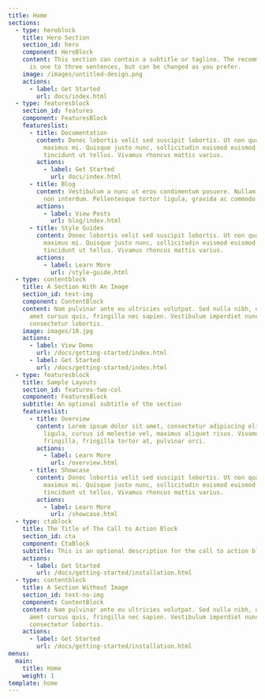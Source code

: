 ```yaml
---
title: Home
sections:
  - type: heroblock
    title: Hero Section
    section_id: hero
    component: HeroBlock
    content: This section can contain a subtitle or tagline. The recommended length
      is one to three sentences, but can be changed as you prefer.
    image: /images/untitled-design.png
    actions:
      - label: Get Started
        url: docs/index.html
  - type: featuresblock
    section_id: features
    component: FeaturesBlock
    featureslist:
      - title: Documentation
        content: Donec lobortis velit sed suscipit lobortis. Ut non quam metus. Nullam a
          maximus mi. Quisque justo nunc, sollicitudin euismod euismod at,
          tincidunt ut tellus. Vivamus rhoncus mattis varius.
        actions:
          - label: Get Started
            url: docs/index.html
      - title: Blog
        content: Vestibulum a nunc ut eros condimentum posuere. Nullam dapibus quis nunc
          non interdum. Pellentesque tortor ligula, gravida ac commodo eu.
        actions:
          - label: View Posts
            url: blog/index.html
      - title: Style Guides
        content: Donec lobortis velit sed suscipit lobortis. Ut non quam metus. Nullam a
          maximus mi. Quisque justo nunc, sollicitudin euismod euismod at,
          tincidunt ut tellus. Vivamus rhoncus mattis varius.
        actions:
          - label: Learn More
            url: /style-guide.html
  - type: contentblock
    title: A Section With An Image
    section_id: text-img
    component: ContentBlock
    content: Nam pulvinar ante eu ultricies volutpat. Sed nulla nibh, dapibus sit
      amet cursus quis, fringilla nec sapien. Vestibulum imperdiet nunc bibendum
      consectetur lobortis.
    image: images/10.jpg
    actions:
      - label: View Demo
        url: /docs/getting-started/index.html
      - label: Get Started
        url: /docs/getting-started/index.html
  - type: featuresblock
    title: Sample Layouts
    section_id: features-two-col
    component: FeaturesBlock
    subtitle: An optional subtitle of the section
    featureslist:
      - title: Overview
        content: Lorem ipsum dolor sit amet, consectetur adipiscing elit. Donec nisl
          ligula, cursus id molestie vel, maximus aliquet risus. Vivamus in nibh
          fringilla, fringilla tortor at, pulvinar orci.
        actions:
          - label: Learn More
            url: /overview.html
      - title: Showcase
        content: Donec lobortis velit sed suscipit lobortis. Ut non quam metus. Nullam a
          maximus mi. Quisque justo nunc, sollicitudin euismod euismod at,
          tincidunt ut tellus. Vivamus rhoncus mattis varius.
        actions:
          - label: Learn More
            url: /showcase.html
  - type: ctablock
    title: The Title of The Call to Action Block
    section_id: cta
    component: CtaBlock
    subtitle: This is an optional description for the call to action block.
    actions:
      - label: Get Started
        url: /docs/getting-started/installation.html
  - type: contentblock
    title: A Section Without Image
    section_id: text-no-img
    component: ContentBlock
    content: Nam pulvinar ante eu ultricies volutpat. Sed nulla nibh, dapibus sit
      amet cursus quis, fringilla nec sapien. Vestibulum imperdiet nunc bibendum
      consectetur lobortis.
    actions:
      - label: Get Started
        url: /docs/getting-started/installation.html
menus:
  main:
    title: Home
    weight: 1
template: home
---
```


